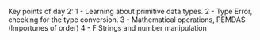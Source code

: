 Key points of day 2:
1 - Learning about primitive data types.
2 - Type Error, checking for the type conversion.
3 - Mathematical operations, PEMDAS (Importunes of order)
4 - F Strings and number manipulation